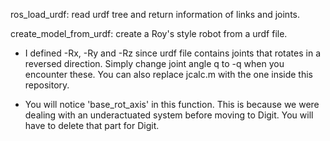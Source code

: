 ros_load_urdf: read urdf tree and return information of links and joints.

create_model_from_urdf: create a Roy's style robot from a urdf file.

- I defined -Rx, -Ry and -Rz since urdf file contains joints that rotates in a reversed direction. Simply change joint angle q to -q when you encounter these. You can also replace jcalc.m with the one inside this repository.

- You will notice 'base_rot_axis' in this function. This is because we were dealing with an underactuated system before moving to Digit. You will have to delete that part for Digit.
